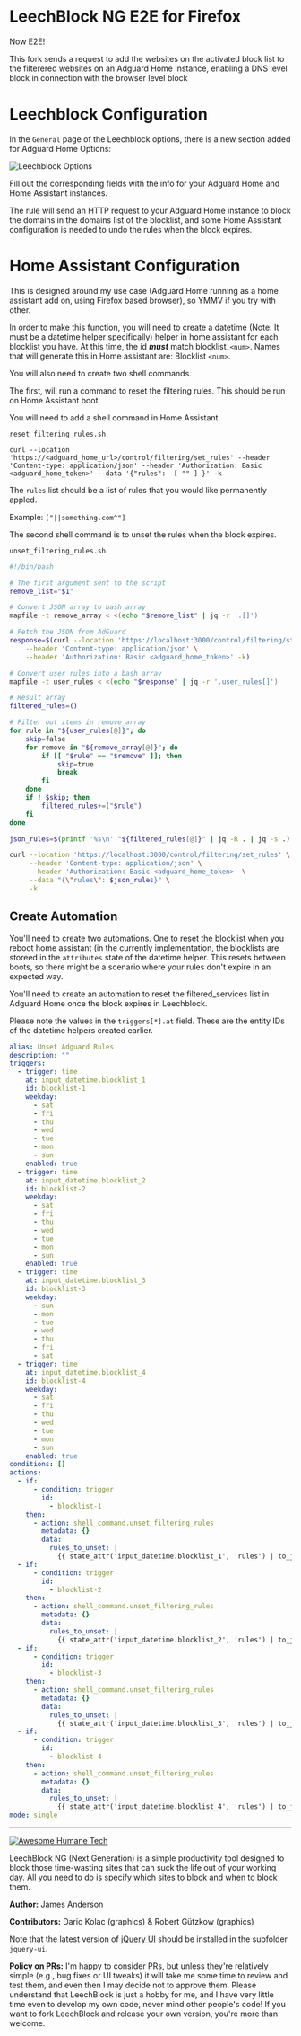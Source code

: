 # LeechBlock NG E2E for Firefox

Now E2E!

This fork sends a request to add the websites on the activated block list to the filterered websites on an Adguard Home Instance, enabling a DNS level block in connection with the browser level block

# Leechblock Configuration

In the `General` page of the Leechblock options, there is a new section added for Adguard Home Options:

![Leechblock Options](./agh_home_settings.png)

Fill out the corresponding fields with the info for your Adguard Home and Home Assistant instances.

The rule will send an HTTP request to your Adguard Home instance to block the domains in the domains list of the blocklist, and some Home Assistant configuration is needed to undo the rules when the block expires.

# Home Assistant Configuration

This is designed around my use case (Adguard Home running as a home assistant add on, using Firefox based browser), so YMMV if you try with other.

In order to make this function, you will need to create a datetime (Note: It must be a datetime helper specifically) helper in home assistant for each blocklist you have. At this time, the id **_must_** match blocklist\_`<num>`. Names that will generate this in Home assistant are: Blocklist `<num>`.

You will also need to create two shell commands.

The first, will run a command to reset the filtering rules. This should be run on Home Assistant boot.

You will need to add a shell command in Home Assistant.

`reset_filtering_rules.sh`

```shell
curl --location 'https://<adguard_home_url>/control/filtering/set_rules' --header 'Content-type: application/json' --header 'Authorization: Basic <adguard_home_token>' --data '{"rules":  [ "" ] }' -k
```

The `rules` list should be a list of rules that you would like permanently appled. 

Example: `["||something.com^"]`

The second shell command is to unset the rules when the block expires. 


`unset_filtering_rules.sh`

```bash
#!/bin/bash

# The first argument sent to the script
remove_list="$1"

# Convert JSON array to bash array
mapfile -t remove_array < <(echo "$remove_list" | jq -r '.[]')

# Fetch the JSON from AdGuard
response=$(curl --location 'https://localhost:3000/control/filtering/status' \
    --header 'Content-type: application/json' \
    --header 'Authorization: Basic <adguard_home_token>' -k)

# Convert user_rules into a bash array
mapfile -t user_rules < <(echo "$response" | jq -r '.user_rules[]')

# Result array
filtered_rules=()

# Filter out items in remove_array
for rule in "${user_rules[@]}"; do
    skip=false
    for remove in "${remove_array[@]}"; do
        if [[ "$rule" == "$remove" ]]; then
            skip=true
            break
        fi
    done
    if ! $skip; then
        filtered_rules+=("$rule")
    fi
done

json_rules=$(printf '%s\n' "${filtered_rules[@]}" | jq -R . | jq -s .)

curl --location 'https://localhost:3000/control/filtering/set_rules' \
     --header 'Content-type: application/json' \
     --header 'Authorization: Basic <adguard_home_token>' \
     --data "{\"rules\": $json_rules}" \
     -k
```

## Create Automation

You'll need to create two automations. One to reset the blocklist when you reboot home assistant (in the currently implementation, the blocklists are storeed in the `attributes` state of the datetime helper. This resets between boots, so there might be a scenario where your rules don't expire in an expected way.

You'll need to create an automation to reset the filtered_services list in Adguard Home once the block expires in Leechblock.

Please note the values in the `triggers[*].at` field. These are the entity IDs of the datetime helpers created earlier.

```yaml
alias: Unset Adguard Rules
description: ""
triggers:
  - trigger: time
    at: input_datetime.blocklist_1
    id: blocklist-1
    weekday:
      - sat
      - fri
      - thu
      - wed
      - tue
      - mon
      - sun
    enabled: true
  - trigger: time
    at: input_datetime.blocklist_2
    id: blocklist-2
    weekday:
      - sat
      - fri
      - thu
      - wed
      - tue
      - mon
      - sun
    enabled: true
  - trigger: time
    at: input_datetime.blocklist_3
    id: blocklist-3
    weekday:
      - sun
      - mon
      - tue
      - wed
      - thu
      - fri
      - sat
  - trigger: time
    at: input_datetime.blocklist_4
    id: blocklist-4
    weekday:
      - sat
      - fri
      - thu
      - wed
      - tue
      - mon
      - sun
    enabled: true
conditions: []
actions:
  - if:
      - condition: trigger
        id:
          - blocklist-1
    then:
      - action: shell_command.unset_filtering_rules
        metadata: {}
        data:
          rules_to_unset: |
            {{ state_attr('input_datetime.blocklist_1', 'rules') | to_json }}
  - if:
      - condition: trigger
        id:
          - blocklist-2
    then:
      - action: shell_command.unset_filtering_rules
        metadata: {}
        data:
          rules_to_unset: |
            {{ state_attr('input_datetime.blocklist_2', 'rules') | to_json }}
  - if:
      - condition: trigger
        id:
          - blocklist-3
    then:
      - action: shell_command.unset_filtering_rules
        metadata: {}
        data:
          rules_to_unset: |
            {{ state_attr('input_datetime.blocklist_3', 'rules') | to_json }}
  - if:
      - condition: trigger
        id:
          - blocklist-4
    then:
      - action: shell_command.unset_filtering_rules
        metadata: {}
        data:
          rules_to_unset: |
            {{ state_attr('input_datetime.blocklist_4', 'rules') | to_json }}
mode: single
```

---

[![Awesome Humane Tech](https://raw.githubusercontent.com/humanetech-community/awesome-humane-tech/main/humane-tech-badge.svg?sanitize=true)](https://github.com/humanetech-community/awesome-humane-tech)

LeechBlock NG (Next Generation) is a simple productivity tool designed to block those time-wasting sites that can suck the life out of your working day. All you need to do is specify which sites to block and when to block them.

**Author:** James Anderson

**Contributors:** Dario Kolac (graphics) & Robert Gützkow (graphics)

Note that the latest version of [jQuery UI](https://jqueryui.com/) should be installed in the subfolder `jquery-ui`.

**Policy on PRs:** I'm happy to consider PRs, but unless they're relatively simple (e.g., bug fixes or UI tweaks) it will take me some time to review and test them, and even then I may decide not to approve them. Please understand that LeechBlock is just a hobby for me, and I have very little time even to develop my own code, never mind other people's code! If you want to fork LeechBlock and release your own version, you're more than welcome.
